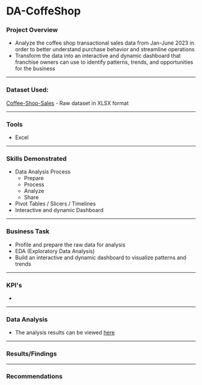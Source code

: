 # DA-CoffeShop

### Project Overview
* Analyze the coffee shop transactional sales data from Jan-June 2023 in order to better understand purchase behavior and streamline operations
* Transform the data into an interactive and dynamic dashboard that franchise owners can use to identify patterns, trends, and opportunities for the business

---

### Dataset Used:
[Coffee-Shop-Sales](Data-Source/Coffee-Shop-Sales.xlsx) - Raw dataset in XLSX format

---

### Tools
* Excel

---

### Skills Demonstrated
* Data Analysis Process
    * Prepare
    * Process
    * Analyze
    * Share
* Pivot Tables / Slicers / Timelines
* Interactive and dynamic Dashboard

---

### Business Task
* Profile and prepare the raw data for analysis
* EDA (Exploratory Data Analysis)
* Build an interactive and dynamic dashboard to visualize patterns and trends

---

### KPI's
* 

---

### Data Analysis
* The analysis results can be viewed [here](Results.md)

---

### Results/Findings

---

### Recommendations
 
